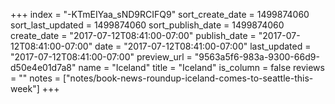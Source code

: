 +++
index = "-KTmEIYaa_sND9RCIFQ9"
sort_create_date = 1499874060
sort_last_updated = 1499874060
sort_publish_date = 1499874060
create_date = "2017-07-12T08:41:00-07:00"
publish_date = "2017-07-12T08:41:00-07:00"
date = "2017-07-12T08:41:00-07:00"
last_updated = "2017-07-12T08:41:00-07:00"
preview_url = "9563a5f6-983a-9300-66d9-d50e4e01d7a8"
name = "Iceland"
title = "Iceland"
is_column = false
reviews = ""
notes = ["notes/book-news-roundup-iceland-comes-to-seattle-this-week"]
+++

